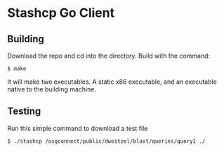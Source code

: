 Stashcp Go Client
=================


Building
--------

Download the repo and cd into the directory.  Build with the command:

    $ make

It will make two executables.  A static x86 executable, and an executable native to the building machine.

Testing
-------

Run this simple command to download a test file

    $ ./stashcp /osgconnect/public/dweitzel/blast/queries/query1 ./


